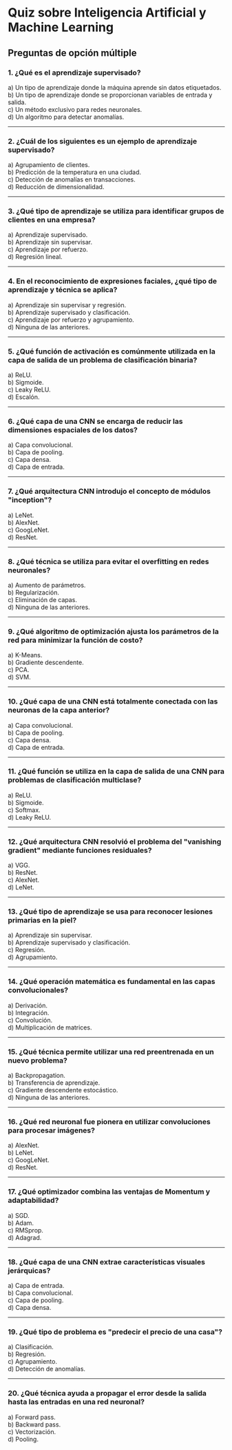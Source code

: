 # Quiz sobre Inteligencia Artificial y Machine Learning

## Preguntas de opción múltiple

### 1. ¿Qué es el aprendizaje supervisado?
a) Un tipo de aprendizaje donde la máquina aprende sin datos etiquetados.  
b) Un tipo de aprendizaje donde se proporcionan variables de entrada y salida.  
c) Un método exclusivo para redes neuronales.  
d) Un algoritmo para detectar anomalías.  

---

### 2. ¿Cuál de los siguientes es un ejemplo de aprendizaje supervisado?
a) Agrupamiento de clientes.  
b) Predicción de la temperatura en una ciudad.  
c) Detección de anomalías en transacciones.  
d) Reducción de dimensionalidad.  

---

### 3. ¿Qué tipo de aprendizaje se utiliza para identificar grupos de clientes en una empresa?
a) Aprendizaje supervisado.  
b) Aprendizaje sin supervisar.  
c) Aprendizaje por refuerzo.  
d) Regresión lineal.  

---

### 4. En el reconocimiento de expresiones faciales, ¿qué tipo de aprendizaje y técnica se aplica?
a) Aprendizaje sin supervisar y regresión.  
b) Aprendizaje supervisado y clasificación.  
c) Aprendizaje por refuerzo y agrupamiento.  
d) Ninguna de las anteriores.  

---

### 5. ¿Qué función de activación es comúnmente utilizada en la capa de salida de un problema de clasificación binaria?
a) ReLU.  
b) Sigmoide.  
c) Leaky ReLU.  
d) Escalón.  

---

### 6. ¿Qué capa de una CNN se encarga de reducir las dimensiones espaciales de los datos?
a) Capa convolucional.  
b) Capa de pooling.  
c) Capa densa.  
d) Capa de entrada.  

---

### 7. ¿Qué arquitectura CNN introdujo el concepto de módulos "inception"?
a) LeNet.  
b) AlexNet.  
c) GoogLeNet.  
d) ResNet.  

---

### 8. ¿Qué técnica se utiliza para evitar el overfitting en redes neuronales?
a) Aumento de parámetros.  
b) Regularización.  
c) Eliminación de capas.  
d) Ninguna de las anteriores.  

---

### 9. ¿Qué algoritmo de optimización ajusta los parámetros de la red para minimizar la función de costo?
a) K-Means.  
b) Gradiente descendente.  
c) PCA.  
d) SVM.  

---

### 10. ¿Qué capa de una CNN está totalmente conectada con las neuronas de la capa anterior?
a) Capa convolucional.  
b) Capa de pooling.  
c) Capa densa.  
d) Capa de entrada.  

---

### 11. ¿Qué función se utiliza en la capa de salida de una CNN para problemas de clasificación multiclase?
a) ReLU.  
b) Sigmoide.  
c) Softmax.  
d) Leaky ReLU.  

---

### 12. ¿Qué arquitectura CNN resolvió el problema del "vanishing gradient" mediante funciones residuales?
a) VGG.  
b) ResNet.  
c) AlexNet.  
d) LeNet.  

---

### 13. ¿Qué tipo de aprendizaje se usa para reconocer lesiones primarias en la piel?
a) Aprendizaje sin supervisar.  
b) Aprendizaje supervisado y clasificación.  
c) Regresión.  
d) Agrupamiento.  

---

### 14. ¿Qué operación matemática es fundamental en las capas convolucionales?
a) Derivación.  
b) Integración.  
c) Convolución.  
d) Multiplicación de matrices.  

---

### 15. ¿Qué técnica permite utilizar una red preentrenada en un nuevo problema?
a) Backpropagation.  
b) Transferencia de aprendizaje.  
c) Gradiente descendente estocástico.  
d) Ninguna de las anteriores.  

---

### 16. ¿Qué red neuronal fue pionera en utilizar convoluciones para procesar imágenes?
a) AlexNet.  
b) LeNet.  
c) GoogLeNet.  
d) ResNet.  

---

### 17. ¿Qué optimizador combina las ventajas de Momentum y adaptabilidad?
a) SGD.  
b) Adam.  
c) RMSprop.  
d) Adagrad.  

---

### 18. ¿Qué capa de una CNN extrae características visuales jerárquicas?
a) Capa de entrada.  
b) Capa convolucional.  
c) Capa de pooling.  
d) Capa densa.  

---

### 19. ¿Qué tipo de problema es "predecir el precio de una casa"?
a) Clasificación.  
b) Regresión.  
c) Agrupamiento.  
d) Detección de anomalías.  

---

### 20. ¿Qué técnica ayuda a propagar el error desde la salida hasta las entradas en una red neuronal?
a) Forward pass.  
b) Backward pass.  
c) Vectorización.  
d) Pooling.  
